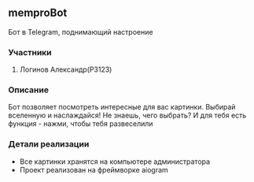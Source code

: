 ## memproBot
Бот в Telegram, поднимающий настроение
### Участники
1. Логинов Александр(Р3123)
### Описание
Бот позволяет посмотреть интересные для вас картинки. Выбирай вселенную и наслаждайся! Не знаешь, чего выбрать? И для тебя есть функция - нажми, чтобы тебя развеселили

### Детали реализации
* Все картинки хранятся на компьютере администратора
* Проект реализован на фреймворке aiogram
